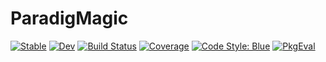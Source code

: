 # ParadigMagic

[![Stable](https://img.shields.io/badge/docs-stable-blue.svg)](https://alex-raw.github.io/ParadigMagic.jl/stable)
[![Dev](https://img.shields.io/badge/docs-dev-blue.svg)](https://alex-raw.github.io/ParadigMagic.jl/dev)
[![Build Status](https://github.com/alex-raw/ParadigMagic.jl/actions/workflows/CI.yml/badge.svg?branch=main)](https://github.com/alex-raw/ParadigMagic.jl/actions/workflows/CI.yml?query=branch%3Amain)
[![Coverage](https://codecov.io/gh/alex-raw/ParadigMagic.jl/branch/main/graph/badge.svg)](https://codecov.io/gh/alex-raw/ParadigMagic.jl)
[![Code Style: Blue](https://img.shields.io/badge/code%20style-blue-4495d1.svg)](https://github.com/invenia/BlueStyle)
[![PkgEval](https://JuliaCI.github.io/NanosoldierReports/pkgeval_badges/P/ParadigMagic.svg)](https://JuliaCI.github.io/NanosoldierReports/pkgeval_badges/report.html)
